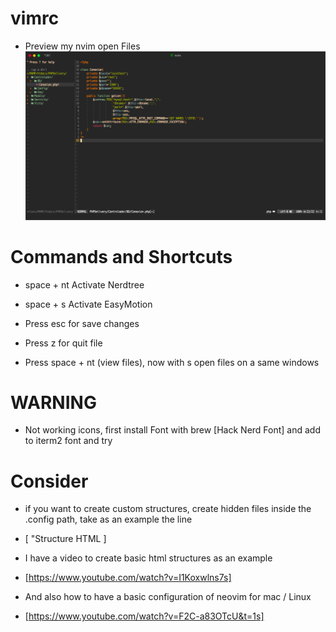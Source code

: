 # vimrc
+ Preview my nvim open Files 
![](Screen%20Shot%202020-11-15%20at%2020.06.55.png)

# Commands and Shortcuts

+ space + nt Activate Nerdtree
+ space + s Activate EasyMotion

+ Press esc for save changes
+ Press z for quit file

+ Press space + nt (view files), now with s open files on a same windows


# WARNING
+ Not working icons, first install Font with brew [Hack Nerd Font] and add to iterm2 font and try

# Consider
+ if you want to create custom structures, create hidden files inside the .config path, take as an example the line 
+ [ "Structure HTML ]
+ I have a video to create basic html structures as an example 
+ [https://www.youtube.com/watch?v=I1Koxwlns7s]

+ And also how to have a basic configuration of neovim for mac / Linux
+ [https://www.youtube.com/watch?v=F2C-a83OTcU&t=1s]
